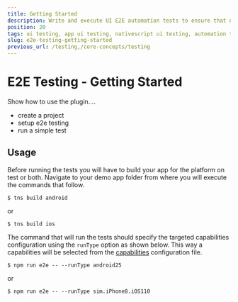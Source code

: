 ```yaml
---
title: Getting Started
description: Write and execute UI E2E automation tests to ensure that newly added features are working correctly and no regressions are introduced in the mobile app.
position: 20
tags: ui testing, app ui testing, nativescript ui testing, automation testing, app automation testing, nativescript automation testing, appium, ui test automation, e2e testing
slug: e2e-testing-getting-started
previous_url: /testing,/core-concepts/testing
---
```




# E2E Testing - Getting Started




Show how to use the plugin....
- create a project
- setup e2e testing
- run a simple test


## Usage

Before running the tests you will have to build your app for the platform on test or both. Navigate to your demo app folder from where you will execute the commands that follow.

```shell
$ tns build android
```

or

```shell
$ tns build ios
```

The command that will run the tests should specify the targeted capabilities configuration using the `runType` option as shown below. This way a capabilities will be selected from the [capabilities](#custom-appium-capabilities) configuration file.

```
$ npm run e2e -- --runType android25
```

or

```
$ npm run e2e -- --runType sim.iPhone8.iOS110
```

